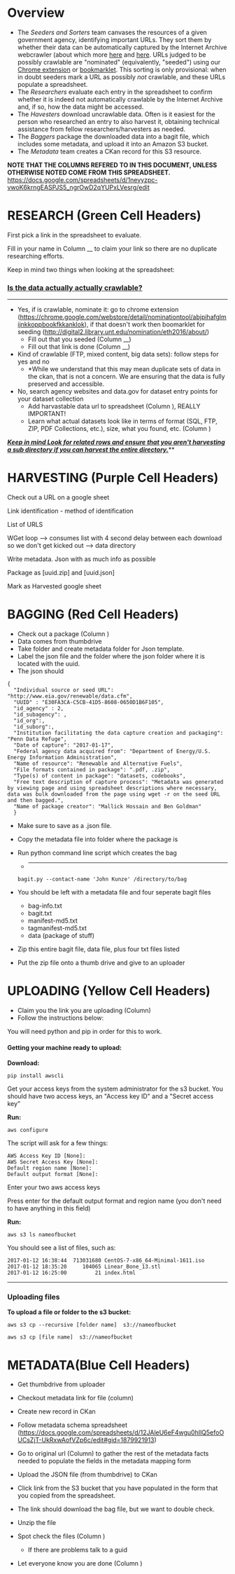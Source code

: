 # Overview

* The *Seeders and Sorters* team canvases the resources of a given government
  agency, identifying important URLs. They sort them by whether their data
  can be automatically captured by the Internet Archive webcrawler (about which
  more
  [here](https://docs.google.com/document/d/1PeWefW2toThs-Pbw0CMv2us7wxQI0gRrP1LGuwMp_UQ/edit)
  and [here](https://docs.google.com/document/d/1qpuNCmBmu4KcsS_hE2srewcCiP4f9P5cCyDfHmsSAVU/edit).
  URLs judged to be possibly crawlable are "nominated" (equivalently, "seeded")
  using our [Chrome extension](https://chrome.google.com/webstore/detail/nominationtool/abjpihafglmijnkkoppbookfkkanklok) or
  [bookmarklet](http://digital2.library.unt.edu/nomination/eth2016/about/).
  This sorting is only provisional: when in doubt seeders mark a URL as possibly
  *not* crawlable, and these URLs populate a spreadsheet.
* The *Researchers* evaluate each entry in the spreadsheet to confirm whether
  it is indeed not automatically crawlable by the Internet Archive and, if so,
  how the data might be accessed.
* The *Havesters* download uncrawlable data. Often is it easiest for the person
  who researched an entry to also harvest it, obtaining technical assistance
  from fellow researchers/harvesters as needed.
* The *Baggers* package the downloaded data into a bagit file, which includes
  some metadata, and upload it into an Amazon S3 bucket.
* The *Metadata* team creates a CKan record for this S3 resource.

**NOTE THAT THE COLUMNS REFERED TO IN THIS DOCUMENT, UNLESS OTHERWISE NOTED COME FROM THIS SPREADSHEET.** https://docs.google.com/spreadsheets/d/1nevyzpc-vwoK6krngEASPJS5_ngrOwD2qYUPxLVesrg/edit

# RESEARCH (Green Cell Headers)

First pick a link in the spreadsheet to evaluate. 

Fill in your name in Column __ to claim your link so there are no duplicate researching efforts. 

Keep in mind two things when looking at the spreadsheet: 



### <u>**Is the data actually actually crawlable?**</u>

****

- Yes, if is crawlable, nominate it:  go to chrome extension (https://chrome.google.com/webstore/detail/nominationtool/abjpihafglmijnkkoppbookfkkanklok), if that doesn't work then boomarklet for seeding (http://digital2.library.unt.edu/nomination/eth2016/about/)
  - Fill out that you seeded (Column __)
  - Fill out that link is done (Column __)
- Kind of crawlable (FTP, mixed content, big data sets): follow steps for yes and no
  - *While we understand that this may mean duplicate sets of data in the ckan, that is not a concern. We are ensuring that the data is fully preserved and accessible. 
- No, search agency websites and data.gov for dataset entry points for your dataset collection   
  - Add harvastable data url to spreadsheet (Column ), REALLY IMPORTANT! 
  - Learn what actual datasets look like in terms of format  (SQL, FTP, ZIP, PDF Collections, etc.), size,  what you found, etc. (Column )

***<u>Keep in mind Look for related rows and ensure that you aren't harvesting a sub directory if you can harvest the entire directory.</u>*****



# HARVESTING (Purple Cell Headers)

Check out a URL on a google sheet 

Link identification - method of identification 

List of URLS 

WGet loop —> consumes list with 4 second delay between each download so we don't get kicked out  —> data directory 

Write metadata. Json with as much info as possible

Package as [uuid.zip] and [uuid.json] 

Mark as Harvested google sheet

# BAGGING (Red Cell Headers)

- Check out a package (Column )
- Data comes from thumbdrive
- Take folder and create metadata folder for Json template. 
- Label the json file and the folder where the json folder where it is located with the uuid.
- The json should 

```
{
  "Individual source or seed URL": "http://www.eia.gov/renewable/data.cfm",
  "UUID" : "E30FA3CA-C5CB-41D5-8608-0650D1B6F105",
  "id_agency" : 2,
  "id_subagency": ,
  "id_org":,
  "id_suborg":,
  "Institution facilitating the data capture creation and packaging": "Penn Data Refuge",
  "Date of capture": "2017-01-17",
  "Federal agency data acquired from": "Department of Energy/U.S. Energy Information Administration",
  "Name of resource": "Renewable and Alternative Fuels",
  "File formats contained in package": ".pdf, .zip",
  "Type(s) of content in package": "datasets, codebooks",
  "Free text description of capture process": "Metadata was generated by viewing page and using spreadsheet descriptions where necessary, data was bulk downloaded from the page using wget -r on the seed URL and then bagged.",
  "Name of package creator": "Mallick Hossain and Ben Goldman"
  }
```

- Make sure to save as a .json file.

- Copy the metadata file into folder where the package is 

- Run python command line script which creates the bag 

  - [Python script to make a bag (command line)]: https://github.com/LibraryOfCongress/bagit-python

    ****

  ```
  bagit.py --contact-name 'John Kunze' /directory/to/bag
  ```

- You should be left with a metadata file and four seperate bagit files 

  - bag-info.txt
  - bagit.txt
  - manifest-md5.txt
  - tagmanifest-md5.txt
  - data  (package of stuff)

- Zip this entire bagit file, data file, plus four txt files listed 

- Put the zip file onto a thumb drive and give to an uploader

# UPLOADING (Yellow Cell Headers)

- Claim you the link you are uploading (Column)
- Follow the instructions below:

You will need python and pip in order for this to work.

#### **Getting your machine ready to upload:**

**Download:**

```
pip install awscli
```

Get your access keys from the system administrator for the s3 bucket. You should have two access keys, an "Access key ID" and a "Secret access key"

**Run:**

```
aws configure
```

The script will ask for a few things:

```
AWS Access Key ID [None]: 
AWS Secret Access Key [None]: 
Default region name [None]: 
Default output format [None]: 
```

Enter your two aws access keys

Press enter for the default output format and region name (you don't need to have anything in this field)

**Run:**

`aws s3 ls nameofbucket`

You should see a list of files, such as:

```
2017-01-12 16:38:44  713031680 CentOS-7-x86_64-Minimal-1611.iso
2017-01-12 18:35:20     104065 Linear_Bone_13.stl
2017-01-12 16:25:00         21 index.html
```

------

### **Uploading files**

**To upload a file or folder to the s3 bucket:**

```
aws s3 cp --recursive [folder name]  s3://nameofbucket

aws s3 cp [file name]  s3://nameofbucket
```

# METADATA(Blue Cell Headers)

- Get thumbdrive from uploader 

- Checkout metadata link for file (column)

- Create new record in CKan

- Follow metadata schema spreadsheet (https://docs.google.com/spreadsheets/d/12JAleU6eF4wgu0hIlQ5efoOUCsZjT-UkRxwAofVZp6c/edit#gid=1879921913)

- Go to original url (Column) to gather the rest of the metadata facts needed to populate the fields in the metadata mapping form

- Upload the JSON file (from thumbdrive) to CKan

- Click link from the S3 bucket that you have populated in the form that you copied from the spreadsheet. 

- The link should download the bag file, but we want to double check.

- Unzip the file

- Spot check the files (Column )

  - If there are problems talk to a guid

- Let everyone know you are done (Column )

  ​
